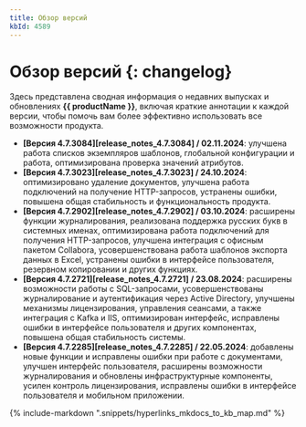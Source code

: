 ```yaml
---
title: Обзор версий
kbId: 4589
---
```


# Обзор версий {: changelog}

Здесь представлена сводная информация о недавних выпусках и обновлениях **{{ productName }}**, включая краткие аннотации к каждой версии, чтобы помочь вам более эффективно использовать все возможности продукта.

- **[Версия 4.7.3084][release_notes_4.7.3084] / 02.11.2024**: улучшена работа списков экземпляров шаблонов, глобальной конфигурации и работа, оптимизирована проверка значений атрибутов.
- **[Версия 4.7.3023][release_notes_4.7.3023] / 24.10.2024**: оптимизировано удаление документов, улучшена работа подключений на получение HTTP-запросов, устранены ошибки, повышена общая стабильность и функциональность продукта.
- **[Версия 4.7.2902][release_notes_4.7.2902] / 03.10.2024**: расширены функции журналирования, реализована поддержка русских букв в системных именах, оптимизирована работа подключений для получения HTTP-запросов, улучшена интеграция с офисным пакетом Collabora, усовершенствована работа шаблонов экспорта данных в Excel, устранены ошибки в интерфейсе пользователя, резервном копировании и других функциях.
- **[Версия 4.7.2721][release_notes_4.7.2721] / 23.08.2024**: расширены возможности работы с SQL-запросами, усовершенствованы журналирование и аутентификация через Active Directory, улучшены механизмы лицензирования, управления сеансами, а также интеграция с Kafka и IIS, оптимизирован интерфейс, исправлены ошибки в интерфейсе пользователя и других компонентах, повышена общая стабильность системы.
- **[Версия 4.7.2285][release_notes_4.7.2285] / 22.05.2024**: добавлены новые функции и исправлены ошибки при работе с документами, улучшен интерфейс пользователя, расширены возможности журналирования и обновлены инфраструктурные компоненты, усилен контроль лицензирования, исправлены ошибки в интерфейсе пользователя и мобильном приложении.

{% include-markdown ".snippets/hyperlinks_mkdocs_to_kb_map.md" %}
